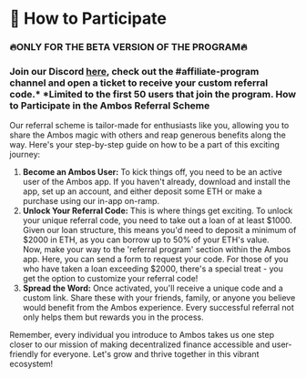 # 📩 How to Participate

### 🔥ONLY FOR THE BETA VERSION OF THE PROGRAM🔥

### Join our Discord [here](https://discord.com/invite/mFkb9rV6nm), check out the #affiliate-program channel and open a ticket to receive your custom referral code.\*  **\*Limited to the first 50 users that join the program.**    **How to Participate in the Ambos Referral Scheme**

Our referral scheme is tailor-made for enthusiasts like you, allowing you to share the Ambos magic with others and reap generous benefits along the way. Here's your step-by-step guide on how to be a part of this exciting journey:

1. **Become an Ambos User:** To kick things off, you need to be an active user of the Ambos app. If you haven't already, download and install the app, set up an account, and either deposit some ETH or make a purchase using our in-app on-ramp.
2. **Unlock Your Referral Code:** This is where things get exciting. To unlock your unique referral code, you need to take out a loan of at least $1000. Given our loan structure, this means you'd need to deposit a minimum of $2000 in ETH, as you can borrow up to 50% of your ETH's value.\
   Now, make your way to the 'referral program' section within the Ambos app. Here, you can send a form to request your code. For those of you who have taken a loan exceeding $2000, there's a special treat - you get the option to customize your referral code!
3. **Spread the Word:** Once activated, you'll receive a unique code and a custom link. Share these with your friends, family, or anyone you believe would benefit from the Ambos experience. Every successful referral not only helps them but rewards you in the process.

Remember, every individual you introduce to Ambos takes us one step closer to our mission of making decentralized finance accessible and user-friendly for everyone. Let's grow and thrive together in this vibrant ecosystem!
